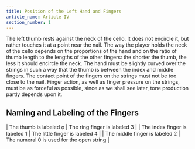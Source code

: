 ```yaml
---
title: Position of the Left Hand and Fingers
article_name: Article IV
section_number: 1
---
```


The left thumb rests against the neck of the cello. It does not encircle it, but rather touches it at a point near the nail. The way the player holds the neck of the cello depends on the proportions of the hand and on the ratio of thumb length to the lengths of the other fingers: the shorter the thumb, the less it should encircle the neck. The hand must be slightly curved over the strings in such a way that the thumb is between the index and middle fingers. The contact point of the fingers on the strings must not be too close to the nail. Finger action, as well as finger pressure on the strings, must be as forceful as possible, since as we shall see later, tone production partly depends upon it.

## Naming and Labeling of the Fingers

| The thumb is labeled ϙ | The ring finger is labeled 3 |
| The index finger is labeled 1 | The little finger is labeled 4 |
| The middle finger is labeled 2 | The numeral 0 is used for the open string |
